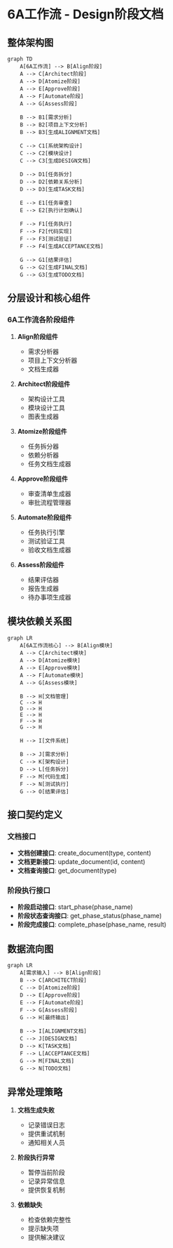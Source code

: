 # 6A工作流 - Design阶段文档

## 整体架构图

```mermaid
graph TD
    A[6A工作流] --> B[Align阶段]
    A --> C[Architect阶段]
    A --> D[Atomize阶段]
    A --> E[Approve阶段]
    A --> F[Automate阶段]
    A --> G[Assess阶段]
    
    B --> B1[需求分析]
    B --> B2[项目上下文分析]
    B --> B3[生成ALIGNMENT文档]
    
    C --> C1[系统架构设计]
    C --> C2[模块设计]
    C --> C3[生成DESIGN文档]
    
    D --> D1[任务拆分]
    D --> D2[依赖关系分析]
    D --> D3[生成TASK文档]
    
    E --> E1[任务审查]
    E --> E2[执行计划确认]
    
    F --> F1[任务执行]
    F --> F2[代码实现]
    F --> F3[测试验证]
    F --> F4[生成ACCEPTANCE文档]
    
    G --> G1[结果评估]
    G --> G2[生成FINAL文档]
    G --> G3[生成TODO文档]
```

## 分层设计和核心组件

### 6A工作流各阶段组件

1. **Align阶段组件**
   - 需求分析器
   - 项目上下文分析器
   - 文档生成器

2. **Architect阶段组件**
   - 架构设计工具
   - 模块设计工具
   - 图表生成器

3. **Atomize阶段组件**
   - 任务拆分器
   - 依赖分析器
   - 任务文档生成器

4. **Approve阶段组件**
   - 审查清单生成器
   - 审批流程管理器

5. **Automate阶段组件**
   - 任务执行引擎
   - 测试验证工具
   - 验收文档生成器

6. **Assess阶段组件**
   - 结果评估器
   - 报告生成器
   - 待办事项生成器

## 模块依赖关系图

```mermaid
graph LR
    A[6A工作流核心] --> B[Align模块]
    A --> C[Architect模块]
    A --> D[Atomize模块]
    A --> E[Approve模块]
    A --> F[Automate模块]
    A --> G[Assess模块]
    
    B --> H[文档管理]
    C --> H
    D --> H
    E --> H
    F --> H
    G --> H
    
    H --> I[文件系统]
    
    B --> J[需求分析]
    C --> K[架构设计]
    D --> L[任务拆分]
    F --> M[代码生成]
    F --> N[测试执行]
    G --> O[结果评估]
```

## 接口契约定义

### 文档接口
- **文档创建接口**: create_document(type, content)
- **文档更新接口**: update_document(id, content)
- **文档查询接口**: get_document(type)

### 阶段执行接口
- **阶段启动接口**: start_phase(phase_name)
- **阶段状态查询接口**: get_phase_status(phase_name)
- **阶段完成接口**: complete_phase(phase_name, result)

## 数据流向图

```mermaid
graph LR
    A[需求输入] --> B[Align阶段]
    B --> C[ARCHITECT阶段]
    C --> D[Atomize阶段]
    D --> E[Approve阶段]
    E --> F[Automate阶段]
    F --> G[Assess阶段]
    G --> H[最终输出]
    
    B --> I[ALIGNMENT文档]
    C --> J[DESIGN文档]
    D --> K[TASK文档]
    F --> L[ACCEPTANCE文档]
    G --> M[FINAL文档]
    G --> N[TODO文档]
```

## 异常处理策略

1. **文档生成失败**
   - 记录错误日志
   - 提供重试机制
   - 通知相关人员

2. **阶段执行异常**
   - 暂停当前阶段
   - 记录异常信息
   - 提供恢复机制

3. **依赖缺失**
   - 检查依赖完整性
   - 提示缺失项
   - 提供解决建议